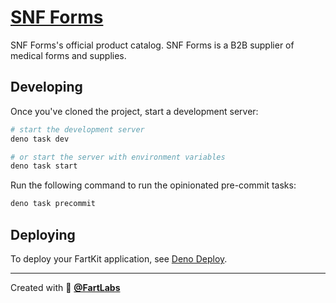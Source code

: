 # [SNF Forms](https://snfforms.com)

SNF Forms's official product catalog. SNF Forms is a B2B supplier of medical
forms and supplies.

## Developing

Once you've cloned the project, start a development server:

```bash
# start the development server
deno task dev

# or start the server with environment variables
deno task start
```

Run the following command to run the opinionated pre-commit tasks:

```bash
deno task precommit
```

## Deploying

To deploy your FartKit application, see
[Deno Deploy](https://docs.deno.com/deploy/manual/).

---

Created with 🧪 [**@FartLabs**](https://github.com/FartLabs)
